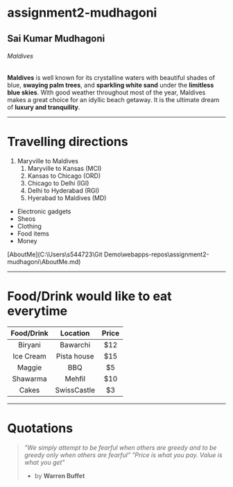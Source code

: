 # assignment2-mudhagoni

## Sai Kumar Mudhagoni

###### Maldives

**Maldives** is well known for its crystalline waters with beautiful shades of blue, **swaying palm trees**, and **sparkling white sand** under the **limitless blue skies**. With good weather throughout most of the year, Maldives makes a great choice for an idyllic beach getaway. It is the ultimate dream of **luxury and tranquility**.

---

# Travelling directions
1. Maryville to Maldives 
    1. Maryville to Kansas (MCI)
    2. Kansas to Chicago (ORD)
    3. Chicago to Delhi (IGI)
    4. Delhi to Hyderabad (RGI)
    5. Hyerabad to Maldives (MD)

- Electronic gadgets
- Sheos
- Clothing
- Food items
- Money

[AboutMe](C:\Users\s544723\Git Demo\webapps-repos\assignment2-mudhagoni\AboutMe.md)

---

# Food/Drink would like to eat everytime
| Food/Drink | Location | Price |
| :---: | :---: | :---: |
| Biryani | Bawarchi | $12 |
| Ice Cream | Pista house | $15 |
| Maggie | BBQ | $5 |
| Shawarma | Mehfil | $10 |
| Cakes | SwissCastle | $3 |        

---
# Quotations
>*"We simply attempt to be fearful when others are greedy and to be greedy only when others are fearful"*
>*"Price is what you pay. Value is what you get"*
> - by **Warren Buffet**
